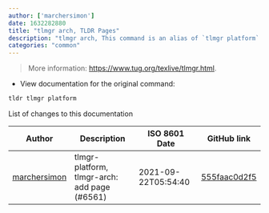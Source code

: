 ```yaml
---
author: ['marchersimon']
date: 1632282880
title: "tlmgr arch, TLDR Pages"
description: "tlmgr arch, This command is an alias of `tlmgr platform`."
categories: "common"
---
```

> More information: <https://www.tug.org/texlive/tlmgr.html>.

- View documentation for the original command:

```bash
tldr tlmgr platform
```
List of changes to this documentation


Author | Description | ISO 8601 Date | GitHub link
------|-----|-----|-----
[marchersimon](mailto:50295997+marchersimon@users.noreply.github.com) | tlmgr-platform, tlmgr-arch: add page (#6561) | 2021-09-22T05:54:40 | [555faac0d2f5](https://github.com/tldr-pages/tldr/commit/555faac0d2f5943e8f0969f980b941ddb1089b11)

